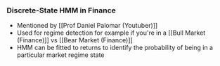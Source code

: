 ### Discrete-State HMM in Finance
- Mentioned by [[Prof Daniel Palomar (Youtuber)]]
- Used for regime detection for example if you're in a [[Bull Market (Finance)]] vs [[Bear Market (Finance)]]
- HMM can be fitted to returns to identify the probability of being in a particular market regime state